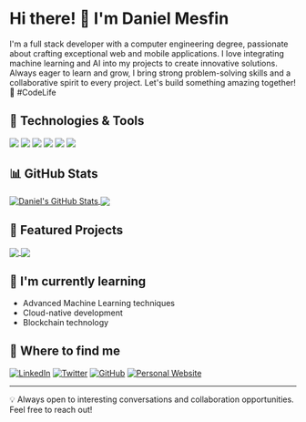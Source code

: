 # Hi there! 👋 I'm Daniel Mesfin

I'm a full stack developer with a computer engineering degree, passionate about crafting exceptional web and mobile applications. I love integrating machine learning and AI into my projects to create innovative solutions. Always eager to learn and grow, I bring strong problem-solving skills and a collaborative spirit to every project. Let's build something amazing together! 🚀 #CodeLife

## 🔧 Technologies & Tools

![](https://img.shields.io/badge/Code-JavaScript-informational?style=flat&logo=javascript&logoColor=white&color=2bbc8a)
![](https://img.shields.io/badge/Code-Python-informational?style=flat&logo=python&logoColor=white&color=2bbc8a)
![](https://img.shields.io/badge/Code-React-informational?style=flat&logo=react&logoColor=white&color=2bbc8a)
![](https://img.shields.io/badge/Code-Node.js-informational?style=flat&logo=node.js&logoColor=white&color=2bbc8a)
![](https://img.shields.io/badge/Tools-Docker-informational?style=flat&logo=docker&logoColor=white&color=2bbc8a)
![](https://img.shields.io/badge/Tools-Kubernetes-informational?style=flat&logo=kubernetes&logoColor=white&color=2bbc8a)

## 📊 GitHub Stats

<a href="https://github.com/danmesfin/github-stats">
  <img align="center" src="https://github-readme-stats.vercel.app/api?username=danmesfin&show_icons=true&line_height=27&count_private=true&title_color=ffffff&text_color=c9cacc&icon_color=2bbc8a&bg_color=1d1f21" alt="Daniel's GitHub Stats" />
</a>
<a href="https://github.com/danmesfin/github-stats">
  <img align="center" src="https://github-readme-stats.vercel.app/api/top-langs/?username=danmesfin&hide=java,html,tex&title_color=ffffff&text_color=c9cacc&icon_color=2bbc8a&bg_color=1d1f21&langs_count=3" />
</a>

## 🚀 Featured Projects

<a href="https://github.com/danmesfin/covid19-tracker">
  <img align="center" src="https://github-readme-stats.vercel.app/api/pin/?username=danmesfin&repo=covid19-tracker&title_color=ffffff&text_color=c9cacc&icon_color=2bbc8a&bg_color=1d1f21" />
</a>
<a href="https://github.com/danmesfin/sebl-mobile">
  <img align="center" src="https://github-readme-stats.vercel.app/api/pin/?username=danmesfin&repo=sebl-mobile&title_color=ffffff&text_color=c9cacc&icon_color=2bbc8a&bg_color=1d1f21" />
</a>

## 🌱 I'm currently learning

- Advanced Machine Learning techniques
- Cloud-native development
- Blockchain technology

## 💼 Where to find me

[![LinkedIn](https://img.shields.io/badge/LinkedIn-0077B5?style=for-the-badge&logo=linkedin&logoColor=white)](https://www.linkedin.com/in/danielmesfin)
[![Twitter](https://img.shields.io/badge/Twitter-1DA1F2?style=for-the-badge&logo=twitter&logoColor=white)](https://twitter.com/DanielM63043720)
[![GitHub](https://img.shields.io/badge/GitHub-100000?style=for-the-badge&logo=github&logoColor=white)](https://github.com/danmesfin)
[![Personal Website](https://img.shields.io/badge/Website-4285F4?style=for-the-badge&logo=google-chrome&logoColor=white)](https://danielmesfin.com)

---

💡 Always open to interesting conversations and collaboration opportunities. Feel free to reach out!
